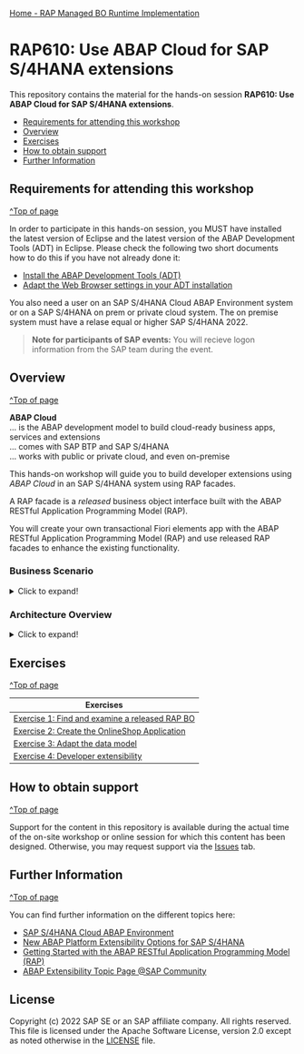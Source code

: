 [Home - RAP Managed BO Runtime Implementation](../README.md)  
# RAP610: Use ABAP Cloud for SAP S/4HANA extensions

<!-- 
## Description
-->

This repository contains the material for the hands-on session **RAP610: Use ABAP Cloud for SAP S/4HANA extensions**.

- [Requirements for attending this workshop](#requirements-for-attending-this-workshop)
- [Overview](#overview)
- [Exercises](#exercises)
- [How to obtain support](#how-to-obtain-support) 
- [Further Information](#further-information)


## Requirements for attending this workshop 
[^Top of page](#)

In order to participate in this hands-on session, you MUST have installed the latest version of Eclipse and the latest version of the ABAP Development Tools (ADT) in Eclipse.
Please check the following two short documents how to do this if you have not already done it:  
- [Install the ABAP Development Tools (ADT)](https://developers.sap.com/tutorials/abap-install-adt.html)  
- [Adapt the Web Browser settings in your ADT installation](https://github.com/SAP-samples/abap-platform-rap-workshops/blob/main/requirements_rap_workshops.md#4-adapt-the-web-browser-settings-in-your-adt-installation)  
 
You also need a user on an SAP S/4HANA Cloud ABAP Environment system or on a SAP S/4HANA on prem or private cloud system. The on premise system must have a relase equal or higher SAP S/4HANA 2022.  

> **Note for participants of SAP events:** You will recieve logon information from the SAP team during the event. 

## Overview
[^Top of page](#)

**ABAP Cloud**  
… is the ABAP development model to build cloud-ready business apps, services and extensions  
… comes with SAP BTP and SAP S/4HANA  
… works with public or private cloud, and even on-premise  

This hands-on workshop will guide you to build developer extensions using *ABAP Cloud* in an SAP S/4HANA system using RAP facades. 

A RAP facade is a *released* business object interface built with the ABAP RESTful Application Programming Model (RAP).

You will create your own transactional Fiori elements app with the ABAP RESTful Application Programming Model (RAP) and use released RAP facades to enhance the existing functionality. 

### Business Scenario 

<details>
 <summary>Click to expand!</summary>

 The scenario we will implement will be an online shop for employees which will allow for the creation of *Purchase Requisitions* by using a released RAP facade from Procurements.   
 
 - An existing customer/partner wants to create a new business application that will allow employees of a company to order certain articles such as laptops for quick delivery using this shopping app. This can be realized with the ABAP RESTful Application Programming Model(RAP). 
 
 - You’ll build the application starting from a database table using an ADT wizard that generates a starter project wich contains all the needed development RAP artefacts that have to be implemented. The generated business service will be transactional, draft-enabled, and enriched with UI semantics for the generation of the Fiori elements app.

 - Now, the customer/partner wishes to enhance the existing online shop application. After an order for a laptop is placed, it should be possible to initiate a purchase requisition for this order in the SAP S/4HANA system. Using the developer extensibility custom code can be added to the existing business logic of the online shop BO to fulfill this requirementand by calling the released RAP facade **I_PurchaseRequisitionTP** locally.
 
Your application will finally look like this:

 ![List Report Page](images/Online_Shop_List_Report_Page.png)
 
 ![Object Page](images/Online_Shop_OBject_Page.png)
 
</details>

### Architecture Overview
<details>
 <summary>Click to expand!</summary>

The figure below illustrates the high-level architecture components of the cloud extensibility model used in SAP S/4HANA public Cloud, SAP S/4HANA private cloud and SAP S/4HANA on premise systems.
 
 ![architecture](images/100_SAP_S4_HANA_Extensibility_Patterns.png)
 
 </details>
 

## Exercises
[^Top of page](#)

| Exercises |  
| ------------- | 
| [Exercise 1: Find and examine a released RAP BO](exercises/ex1/README.md) | 
| [Exercise 2: Create the OnlineShop Application](exercises/ex2/README.md) | 
| [Exercise 3: Adapt the data model](exercises/ex3/README.md) | 
| [Exercise 4: Developer extensibility](exercises/ex4/README.md) | 

## How to obtain support
[^Top of page](#)

Support for the content in this repository is available during the actual time of the on-site workshop or online session for which this content has been designed. Otherwise, you may request support via the [Issues](../../../../issues) tab.


## Further Information
[^Top of page](#)

You can find further information on the different topics here: 
- [SAP S/4HANA Cloud ABAP Environment](https://www.sap.com/about/events/teched-news-guide/composable-enterprise-solutions.html)
- [New ABAP Platform Extensibility Options for SAP S/4HANA](https://blogs.sap.com/2021/11/19/new-abap-platform-extensibility-options-in-2021/)
- [Getting Started with the ABAP RESTful Application Programming Model (RAP)](https://blogs.sap.com/2019/10/25/getting-started-with-the-abap-restful-programming-model/)
- [ABAP Extensibility Topic Page @SAP Community](https://community.sap.com/topics/abap-extensibility)

## License
Copyright (c) 2022 SAP SE or an SAP affiliate company. All rights reserved. This file is licensed under the Apache Software License, version 2.0 except as noted otherwise in the [LICENSE](LICENSES/Apache-2.0.txt) file.
